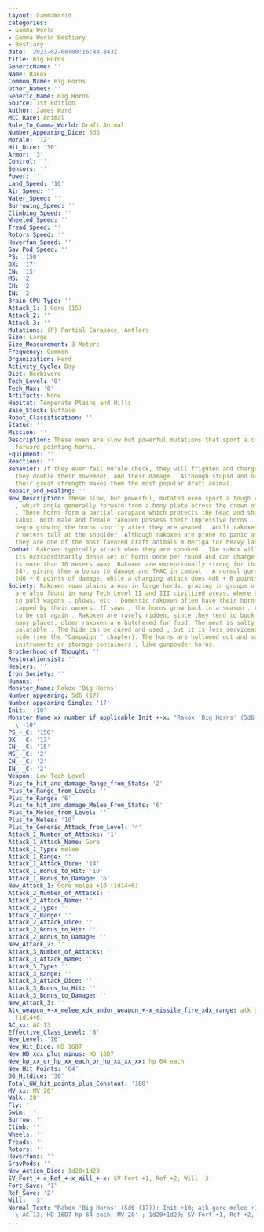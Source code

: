 ```yaml
---
layout: GammaWorld
categories:
- Gamma World
- Gamma World Bestiary
- Bestiary
date: '2023-02-08T00:16:44.843Z'
title: Big Horns
GenericName: ''
Name: Rakox
Common_Name: Big Horns
Other_Names: ''
Generic_Name: Big Horns
Source: 1st Edition
Author: James Ward
MCC Race: Animal
Role_In_Gamma_World: Draft Animal
Number_Appearing_Dice: 5d6
Morale: '12'
Hit_Dice: '30'
Armor: '3'
Control: ''
Sensors: ''
Power: ''
Land_Speed: '16'
Air_Speed: ''
Water_Speed: ''
Burrowing_Speed: ''
Climbing_Speed: ''
Wheeled_Speed: ''
Tread_Speed: ''
Rotors_Speed: ''
Hoverfan_Speed: ''
Gav_Pod_Speed: ''
PS: '150'
DX: '17'
CN: '15'
MS: '2'
CH: '2'
IN: '2'
Brain-CPU Type: ''
Attack_1: 1 Gore (15)
Attack_2: ''
Attack_3: ''
Mutations: (P) Partial Carapace, Antlers
Size: Large
Size_Measurement: 3 Meters
Frequency: Common
Organization: Herd
Activity_Cycle: Day
Diet: Herbivore
Tech_Level: '0'
Tech_Max: '0'
Artifacts: None
Habitat: Temperate Plains and Hills
Base_Stock: Buffalo
Robot_Classification: ''
Status: ''
Mission: ''
Description: These oxen are slow but powerful mutations that sport a cluster of eight
  forward pointing horns.
Equipment: ''
Reactions: ''
Behavior: If they ever fail morale check, they will frighten and charge.  When charging
  they double their movement, and their damage.  Although stupid and nervous by nature,
  their great strength makes them the most popular draft animal.
Repair_and_Healing: ''
New_Description: These slow, but powerful, mutated oxen sport a tough cluster of horns
  , which angle generally forward from a bony plate across the crown of their heads
  . These horns form a partial carapace which protects the head and shoulders of the
  1akux. Both male and female rakoxen possess their impressive horns . Young rakoxen
  begin growing the horns shortly after they are weaned . Adult rakoxen are about
  2 meters tall at the shoulder. Although rakoxen are prone to panic and stampede,
  they are one of the most favored draft animals m Meriga tor heavy labor.
Combat: Rakoxen typically attack when they are spooked . The rakox will gore with
  its extraordinarily dense set of horns once per round and can charge if the target
  is more than 10 meters away. Rakoxen are exceptionally strong for their size (PS
  24), giving them a bonus to damage and THAC in combat . A normal gore attack does
  2d6 + 6 points of damage, while a charging attack does 4d6 + 6 points .
Society: Rakoxen roam plains areas in large herds, grazing in groups of 20d 10. They
  are also found in many Tech Level II and III civilized areas, where they are used
  to pull wagons , plows, etc . Domestic rakoxen often have their horns saw down or
  capped by their owners. If sawn , the horns grow back in a season , requiring them
  to be cut again . Rakoxen are rarely ridden, since they tend to buck off riders.  In
  many places, older rakoxen are butchered for food. The meat is salty but otherwise
  palatable . The hide can be cured and used , but it is less serviceable than rog
  hide (see the "Campaign " chapter). The horns are hollowed out and made into musical
  instruments or storage containers , like gunpowder horns.
Brotherhood_of_Thought: ''
Restorationsist: ''
Healers: ''
Iron_Society: ''
Humans: ''
Monster_Name: Rakox 'Big Horns'
Number_appearing: 5d6 (17)
Number_appearing_Single: '17'
Init: '+10'
Monster_Name_xx_number_if_applicable_Init_+-x: "Rakox 'Big Horns' (5d6 (17)): Init\
  \ +10"
PS_-_C: '150'
DX_-_C: '17'
CN_-_C: '15'
MS_-_C: '2'
CH_-_C: '2'
IN_-_C: '2'
Weapon: Low Tech Level
Plus_to_hit_and_damage_Range_from_Stats: '2'
Plus_to_Range_from_Level: ''
Plus_to_Range: '6'
Plus_to_hit_and_damage_Melee_From_Stats: '6'
Plus_to_Melee_from_Level: ''
Plus_to_Melee: '10'
Plus_to_Generic_Attack_from_Level: '4'
Attack_1_Number_of_Attacks: '1'
Attack_1_Attack_Name: Gore
Attack_1_Type: melee
Attack_1_Range: ''
Attack_1_Attack_Dice: '14'
Attack_1_Bonus_to_Hit: '10'
Attack_1_Bonus_to_Damage: '6'
New_Attack_1: Gore melee +10 (1d14+6)
Attack_2_Number_of_Attacks: ''
Attack_2_Attack_Name: ''
Attack_2_Type: ''
Attack_2_Range: ''
Attack_2_Attack_Dice: ''
Attack_2_Bonus_to_Hit: ''
Attack_2_Bonus_to_Damage: ''
New_Attack_2: ''
Attack_3_Number_of_Attacks: ''
Attack_3_Attack_Name: ''
Attack_3_Type: ''
Attack_3_Range: ''
Attack_3_Attack_Dice: ''
Attack_3_Bonus_to_Hit: ''
Attack_3_Bonus_to_Damage: ''
New_Attack_3: ''
Atk_weapon_+-x_melee_xdx_andor_weapon_+-x_missile_fire_xdx_range: atk gore melee +10
  (1d14+6)
AC_xx: AC 13
Effective_Class_Level: '8'
New_Level: '16'
New_Hit_Dice: HD 16D7
New_HD_xdx_plus_minus: HD 16D7
New_hp_xx_or_hp_xx_each_or_hp_xx_xx_xx: hp 64 each
New_Hit_Points: '64'
D6_Hitdice: '30'
Total_GW_hit_points_plus_Constant: '180'
MV_xx: MV 20'
Walk: 20'
Fly: ''
Swim: ''
Burrow: ''
Climb: ''
Wheels: ''
Treads: ''
Rotors: ''
Hoverfans: ''
GravPods: ''
New_Action_Dice: 1d20+1d20
SV_Fort_+-x_Ref_+-x_Will_+-x: SV Fort +1, Ref +2, Will -3
Fort_Save: '1'
Ref_Save: '2'
Will: '-3'
Normal_Text: "Rakox 'Big Horns' (5d6 (17)): Init +10; atk gore melee +10 (1d14+6);\
  \ AC 13; HD 16D7 hp 64 each; MV 20' ; 1d20+1d20; SV Fort +1, Ref +2, Will -3"
...
```

